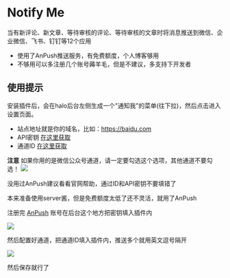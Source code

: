# Notify Me

当有新评论、新文章、等待审核的评论、等待审核的文章时将消息推送到微信、企业微信、飞书、钉钉等12个应用

 - 使用了AnPush推送服务，有免费额度，个人博客够用
 - 不够用可以多注册几个账号薅羊毛，但是不建议，多支持下开发者

## 使用提示

安装插件后，会在halo后台左侧生成一个"通知我"的菜单(往下拉)，然后点击进入设置页面。

 - 站点地址就是你的域名，比如：https://baidu.com
 - API密钥 [在这里获取](https://anpush.com/ApPush)
 - 通道ID [在这里获取](https://anpush.com/ApChannel)

**注意**
如果你用的是微信公众号通道，请一定要勾选这个选项，其他通道不要勾选！
![](https://s2.loli.net/2024/01/04/lDP8N7ejEkv2zfs.png)

没用过AnPush建议看看官网帮助，通过ID和API密钥不要填错了


本来准备使用server酱，但是免费额度太低了还不灵活，就用了AnPush

注册完 [AnPush](https://anpush.com/welcome) 账号在后台这个地方把密钥填入插件内

![](https://s2.loli.net/2024/01/03/el8rIbotU9Ef7aQ.png)

然后配置好通道，把通道ID填入插件内，推送多个就用英文逗号隔开

![](https://s2.loli.net/2024/01/03/cV34nAKt8oxUTEh.png)

然后保存就行了
